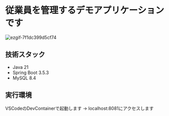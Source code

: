 # 従業員を管理するデモアプリケーションです
![ezgif-7f1dc399d5cf74](https://github.com/user-attachments/assets/1f061835-49eb-43bc-9e92-5a13c2d55217)

## 技術スタック
- Java 21
- Spring Boot 3.5.3
- MySQL 8.4
## 実行環境
VSCodeのDevContainerで起動します → localhost:8081にアクセスします

